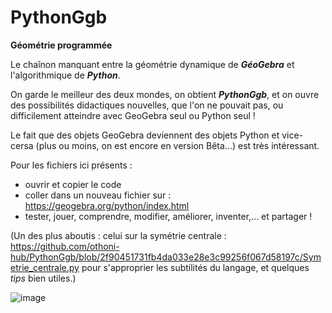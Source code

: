 # **PythonGgb**
**Géométrie programmée**

Le chaînon manquant entre la géométrie dynamique de ***GéoGebra*** et l'algorithmique de ***Python***.

On garde le meilleur des deux mondes, on obtient ***PythonGgb***, et on ouvre des possibilités didactiques nouvelles, que l'on ne pouvait pas, ou difficilement atteindre avec GeoGebra seul ou Python seul !

Le fait que des objets GeoGebra deviennent des objets Python et vice-cersa (plus ou moins, on est encore en version Bêta...) est très intéressant.


Pour les fichiers ici présents :
* ouvrir et copier le code
* coller dans un nouveau fichier sur : https://geogebra.org/python/index.html
* tester, jouer, comprendre, modifier, améliorer, inventer,... et partager !

(Un des plus aboutis  : celui sur la symétrie centrale : https://github.com/othoni-hub/PythonGgb/blob/2f90451731fb4da033e28e3c99256f067d58197c/Symetrie_centrale.py
pour s'approprier les subtilités du langage, et quelques *tips* bien utiles.)


![image](https://github.com/othoni-hub/PythonGgb/assets/55344994/ba048f42-a5bc-4886-b035-7ad9f3c43511)

